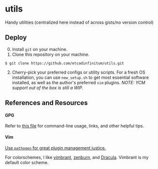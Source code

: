 # utils
Handy utilities (centralized here instead of across gists/no version control)

## Deploy

0. Install `git` on your machine.
1. Clone this repository on your machine.
```console
$ git clone https://github.com/etcadinfinitum/utils.git
```
2. Cherry-pick your preferred configs or utility scripts. For a fresh OS 
   installation, you can use `new_setup.sh` to get most essential software 
   installed, as well as the author's preferred `vim` plugins. _NOTE: 
   YCM support out of the box is still a WIP._

## References and Resources

#### GPG

Refer to [this file](./extra/gpg.md) for command-line usage, links, and other helpful tips.

#### Vim

[Use `pathogen` for great plugin management justice.](https://github.com/tpope/vim-pathogen)

For colorschemes, I like [vimbrant](https://github.com/thayerwilliams/vimbrant), [zenburn](https://github.com/jnurmine/Zenburn), and [Dracula](https://draculatheme.com/vim/). Vimbrant is my default color scheme.
